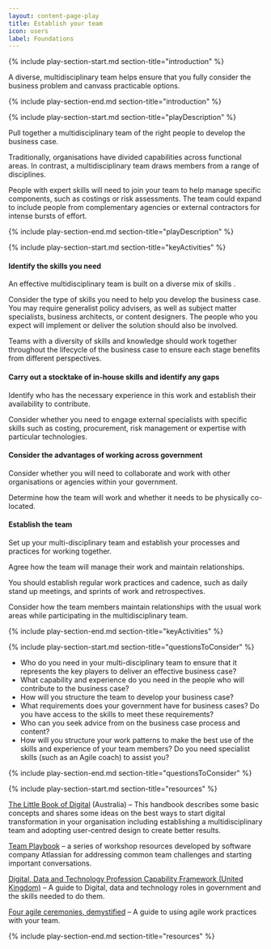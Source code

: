 ```yaml
---
layout: content-page-play
title: Establish your team
icon: users
label: Foundations
---
```


<!--start include wraps the section in starting HTML for styling purposes -->
{% include play-section-start.md section-title="introduction" %}


<p>A diverse, multidisciplinary team helps ensure that you fully consider the business problem and canvass practicable options.</p>
<!--end include -->
{% include play-section-end.md section-title="introduction" %}





<!--start include wraps the section in starting HTML for styling purposes -->
{% include play-section-start.md section-title="playDescription" %}

<p>Pull together a multidisciplinary team of the right people to develop the business case.</p>
<p>Traditionally, organisations have divided capabilities across functional areas. In contrast, a multidisciplinary team draws members from a range of disciplines.</p>
<p>People with expert skills will need to join your team to help manage specific components, such as costings or risk assessments. The team could expand to include people from complementary agencies or external contractors for intense bursts of effort.</p>

<!--end include -->
{% include play-section-end.md section-title="playDescription" %}




<!--start include wraps the section in starting HTML for styling purposes -->
{% include play-section-start.md section-title="keyActivities" %}
<h4>Identify the skills you need</h4>
<p>An effective multidisciplinary team is built on a diverse mix of skills&nbsp;.</p>
<p>Consider the type of skills you need to help you develop the business case. You may require generalist policy advisers, as well as subject matter specialists, business architects, or content designers. The people who you expect will implement or deliver the solution should also be involved.</p>
<p>Teams with a diversity of skills and knowledge should work together throughout the lifecycle of the business case to ensure each stage benefits from different perspectives.</p>
<h4>Carry out a stocktake of in-house skills and identify any gaps</h4>
<p>Identify who has the necessary experience in this work and establish their availability to contribute.</p>
<p>Consider whether you need to engage external specialists with specific skills such as costing, procurement, risk management or expertise with particular technologies.</p>
<h4>Consider the advantages of working across government</h4>
<p>Consider whether you will need to collaborate and work with other organisations or agencies within your government.</p>
<p>Determine how the team will work and whether it needs to be physically co-located.</p>
<h4>Establish the team</h4>
<p>Set up your multi-disciplinary team and establish your processes and practices for working together.</p>
<p>Agree how the team will manage their work and maintain relationships.</p>
<p>You should establish regular work practices and cadence, such as daily stand up meetings, and sprints of work and retrospectives.</p>
<p>Consider how the team members maintain relationships with the usual work areas while participating in the multidisciplinary team.</p>

<!--end include -->
{% include play-section-end.md section-title="keyActivities" %}




<!--start include wraps the section in starting HTML for styling purposes -->
{% include play-section-start.md section-title="questionsToConsider" %}
<ul>
<li>Who do you need in your multi-disciplinary team to ensure that it represents the key players to deliver an effective business case?</li>
<li>What capability and experience do you need in the people who will contribute to the business case?</li>
<li>How will you structure the team to develop your business case?</li>
<li>What requirements does your government have for business cases? Do you have access to the skills to meet these requirements?</li>
<li>Who can you seek advice from on the business case process and content?</li>
<li>How will you structure your work patterns to make the best use of the skills and experience of your team members? Do you need specialist skills (such as an Agile coach) to assist you?</li>
</ul>
<!--end include -->
{% include play-section-end.md section-title="questionsToConsider" %}




<!--start include wraps the section in starting HTML for styling purposes -->
{% include play-section-start.md section-title="resources" %}
<p><a href="https://www.dta.gov.au/blogs/thinking-and-acting-digitally-little-book-digital">The Little Book of Digital</a> (Australia) &ndash; This handbook describes some basic concepts and shares some ideas on the best ways to start digital transformation in your organisation including establishing a multidisciplinary team and adopting user-centred design to create better results.</p>
<p><a href="https://www.atlassian.com/team-playbook">Team Playbook</a> &ndash; a series of workshop resources developed by software company Atlassian for addressing common team challenges and starting important conversations.</p>

<p><a href="https://www.gov.uk/government/collections/digital-data-and-technology-profession-capability-framework">Digital, Data and Technology Profession Capability Framework (United Kingdom)</a> – A guide to Digital, data and technology roles in government and the skills needed to do them.</p>
<p><a href="https://www.atlassian.com/agile/scrum/ceremonies">Four agile ceremonies, demystified</a> – A guide to using agile work practices with your team.</p>



<!--end include -->
{% include play-section-end.md section-title="resources" %}




